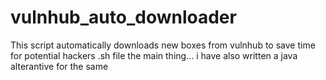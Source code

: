 # vulnhub_auto_downloader
This script automatically downloads new boxes from vulnhub to save time for potential hackers
.sh file the main thing... i have also written a java alterantive for the same
